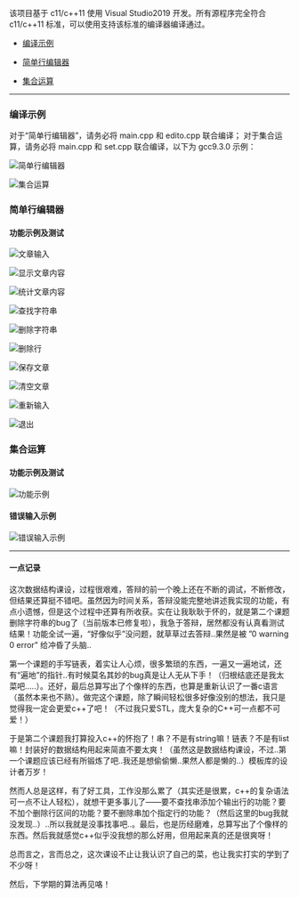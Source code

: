 该项目基于 c11/c++11 使用 Visual Studio2019 开发。所有源程序完全符合 c11/c++11 标准，可以使用支持该标准的编译器编译通过。

* [编译示例](#编译示例)

* [简单行编辑器](#简单行编辑器)

* [集合运算](#集合运算)

--------

### 编译示例

对于“简单行编辑器”，请务必将 main.cpp 和 edito.cpp 联合编译；
对于集合运算，请务必将 main.cpp 和 set.cpp 联合编译，以下为 gcc9.3.0 示例：

<img src="https://gitee.com/PDP11/img/raw/master/image-20210110220623519.png" alt="简单行编辑器"  />

![集合运算](https://gitee.com/PDP11/img/raw/master/clip_image002.jpg)

### 简单行编辑器

#### 功能示例及测试

![文章输入](https://gitee.com/PDP11/img/raw/master/image-20210110220822018.png)

![显示文章内容](https://gitee.com/PDP11/img/raw/master/image-20210110220854607.png)

![统计文章内容](https://gitee.com/PDP11/img/raw/master/image-20210110220927510.png)

![查找字符串](https://gitee.com/PDP11/img/raw/master/image-20210110220957668.png)

![删除字符串](https://i.loli.net/2021/01/10/CNm7fE5qVlv1L42.png)

![删除行](https://gitee.com/PDP11/img/raw/master/image-20210110221644166.png)

![保存文章](https://gitee.com/PDP11/img/raw/master/image-20210110221811224.png)

![清空文章](https://gitee.com/PDP11/img/raw/master/image-20210110221833097.png)

![重新输入](https://gitee.com/PDP11/img/raw/master/image-20210110221858742.png)

![退出](https://gitee.com/PDP11/img/raw/master/image-20210110221924974.png)

### 集合运算

#### 功能示例及测试

![功能示例](https://gitee.com/PDP11/img/raw/master/20210107211003.png)

#### 错误输入示例

![错误输入示例](https://gitee.com/PDP11/img/raw/master/20210107211216.png)







--------

#### 一点记录

这次数据结构课设，过程很艰难，答辩的前一个晚上还在不断的调试，不断修改，但结果还算挺不错吧。虽然因为时间关系，答辩没能完整地讲述我实现的功能，有点小遗憾，但是这个过程中还算有所收获。实在让我耿耿于怀的，就是第二个课题删除字符串的bug了（当前版本已修复啦），我急于答辩，居然都没有认真看测试结果！功能全试一遍，“好像似乎”没问题，就草草过去答辩..果然是被 ”0 warning 0 error” 给冲昏了头脑.. 

第一个课题的手写链表，着实让人心烦，很多繁琐的东西，一遍又一遍地试，还有“遍地”的指针..有时候莫名其妙的bug真是让人无从下手！（归根结底还是我太菜吧…..）。还好，最后总算写出了个像样的东西，也算是重新认识了一番c语言（虽然本来也不熟）。做完这个课题，除了瞬间轻松很多好像没别的想法，我只是觉得我一定会更爱c++了吧！（不过我只爱STL，庞大复杂的C++可一点都不可爱！）

于是第二个课题我打算投入c++的怀抱了！串？不是有string嘛！链表？不是有list嘛！封装好的数据结构用起来简直不要太爽！（虽然这是数据结构课设，不过..第一个课题应该已经有所锻炼了吧..我还是想偷偷懒..果然人都是懒的..）模板库的设计者万岁！

然而人总是这样，有了好工具，工作没那么累了（其实还是很累，c++的复杂语法可一点不让人轻松），就想干更多事儿了——要不查找串添加个输出行的功能？要不加个删除行区间的功能？要不删除串加个指定行的功能？（然后这里的bug我就没发现..）..所以我就是没事找事吧..。最后，也是历经磨难，总算写出了个像样的东西。然后我就感觉c++似乎没我想的那么好用，但用起来真的还是很爽呀！

总而言之，言而总之，这次课设不止让我认识了自己的菜，也让我实打实的学到了不少呀！

然后，下学期的算法再见咯！
